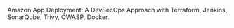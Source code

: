 Amazon App Deployment: A DevSecOps Approach with Terraform, Jenkins, SonarQube, Trivy, OWASP, Docker.
